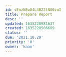 ```yaml
---
id: sEnzNEw04L4BZ2lN00zuI
title: Prepare Report
desc: ''
updated: 1635228981637
created: 1635228506689
status: ''
due: '2021.10.29'
priority: 'H'
owner: 'kaan'
---
```


